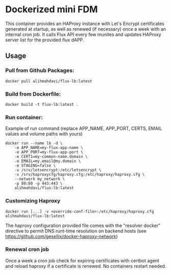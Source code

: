# Dockerized mini FDM

This container provides an HAProxy instance with Let's Encrypt certificates generated
at startup, as well as renewed (if necessary) once a week with an internal cron job. It calls Flux API every few munites and updates HAProxy server list for the provided flux dAPP.

## Usage

### Pull from Github Packages:

```
docker pull alihmahdavi/flux-lb:latest
```

### Build from Dockerfile:

```
docker build -t flux-lb:latest .
```

### Run container:

Example of run command (replace APP_NAME, APP_PORT, CERTS, EMAIL values and volume paths with yours)

```
docker run --name lb -d \
    -e APP_NAME=my-flux-app-name \
    -e APP_PORT=my-flux-app-port \
    -e CERT1=my-common-name.domain \
    -e EMAIL=my.email@my.domain \
    -e STAGING=false \
    -v /srv/letsencrypt:/etc/letsencrypt \
    -v /srv/haproxycfg/haproxy.cfg:/etc/haproxy/haproxy.cfg \
    --network my_network \
    -p 80:80 -p 443:443 \
    alihmahdavi/flux-lb:latest
```

### Customizing Haproxy

    docker run [...] -v <override-conf-file>:/etc/haproxy/haproxy.cfg alihmahdavi/flux-lb:latest

The haproxy configuration provided file comes with the "resolver docker" directive to permit DNS runt-time resolution on backend hosts (see https://github.com/gesellix/docker-haproxy-network)

### Renewal cron job

Once a week a cron job check for expiring certificates with certbot agent and reload haproxy if a certificate is renewed. No containers restart needed.


